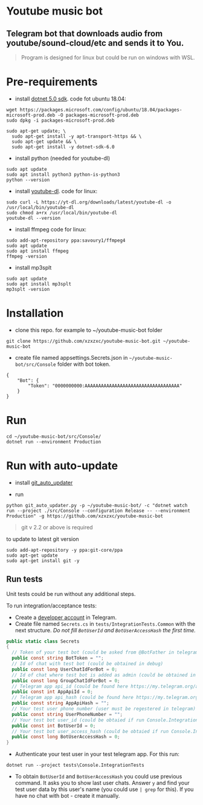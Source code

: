 
# Youtube music bot

## Telegram bot that downloads audio from youtube/sound-cloud/etc and sends it to You.

> Program is designed for linux but could be run on windows with WSL.

# Pre-requirements

- install [dotnet 5.0 sdk](https://docs.microsoft.com/en-us/dotnet/core/install/linux-ubuntu).
code fot ubuntu 18.04:
```
wget https://packages.microsoft.com/config/ubuntu/18.04/packages-microsoft-prod.deb -O packages-microsoft-prod.deb
sudo dpkg -i packages-microsoft-prod.deb

sudo apt-get update; \
  sudo apt-get install -y apt-transport-https && \
  sudo apt-get update && \
  sudo apt-get install -y dotnet-sdk-6.0
```

- install python (needed for youtube-dl)
```
sudo apt update
sudo apt install python3 python-is-python3
python --version
```

- install [youtube-dl](https://github.com/ytdl-org/youtube-dl#installation).
code for linux:
```
sudo curl -L https://yt-dl.org/downloads/latest/youtube-dl -o /usr/local/bin/youtube-dl
sudo chmod a+rx /usr/local/bin/youtube-dl
youtube-dl --version
```
- install ffmpeg
code for linux:
```
sudo add-apt-repository ppa:savoury1/ffmpeg4
sudo apt update
sudo apt install ffmpeg
ffmpeg -version
```
- install mp3splt
```
sudo apt update
sudo apt install mp3splt
mp3splt -version
```

# Installation

- clone this repo. for example to ~/youtube-music-bot folder
```
git clone https://github.com/xzxzxc/youtube-music-bot.git ~/youtube-music-bot
```

- create file named appsettings.Secrets.json in `~/youtube-music-bot/src/Console` folder with bot token.
 
```
{
	"Bot": {
		"Token": "0000000000:AAAAAAAAAAAAAAAAAAAAAAAAAAAAAAAAAAA"
	}
}
```

# Run

```
cd ~/youtube-music-bot/src/Console/
dotnet run --environment Production
```

# Run with auto-update

- install [git_auto_updater](https://github.com/xzxzxc/git_auto_updater)

- run
```
python git_auto_updater.py -p ~/youtube-music-bot/ -c "dotnet watch run --project ./src/Console --configuration Release -- --environment Production" -g https://github.com/xzxzxc/youtube-music-bot
```

> git v 2.2 or above is required

to update to latest git version
```
sudo add-apt-repository -y ppa:git-core/ppa
sudo apt-get update
sudo apt-get install git -y
```
## Run tests

Unit tests could be run without any additional steps.

To run integration/acceptance tests:
 - Create a [developer account](https://my.telegram.org/) in Telegram.
 - Create file named `Secrets.cs` in `tests/IntegrationTests.Common` with the next structure. _Do not fill `BotUserId` and `BotUserAccessHash`  the first time._
```c#
public static class Secrets
{
  // Token of your test bot (could be asked from @BotFather in telegram) 
  public const string BotToken = "";
  // Id of chat with test bot (could be obtained in debug) 
  public const long UserChatIdForBot = 0;
  // Id of chat where test bot is added as admin (could be obtained in debug) 
  public const long GroupChatIdForBot = 0;
  // Telegram app api_id (could be found here https://my.telegram.org/apps)
  public const int AppApiId = 0;
  // Telegram app api_hash (could be found here https://my.telegram.org/apps)
  public const string AppApiHash = "";
  // Your test user phone number (user must be regestered in telegram)
  public const string UserPhoneNumber = "";
  // Your test bot user_id (could be obtaied if run Console.IntegrationTests as a program)
  public const int BotUserId = 0;
  // Your test bot user_access_hash (could be obtaied if run Console.IntegrationTests as a program)
  public const long BotUserAccessHash = 0;
}
```
 - Authenticate your test user in your test telegram app. For this run:
```
dotnet run --project tests\Console.IntegrationTests
```
 - To obtain `BotUserId` and `BotUserAccessHash` you could use previous command. It asks you to show last user chats. Answer `y` and find your test user data by this user's name (you could use `| grep` for this). If you have no chat with bot - create it manually.
